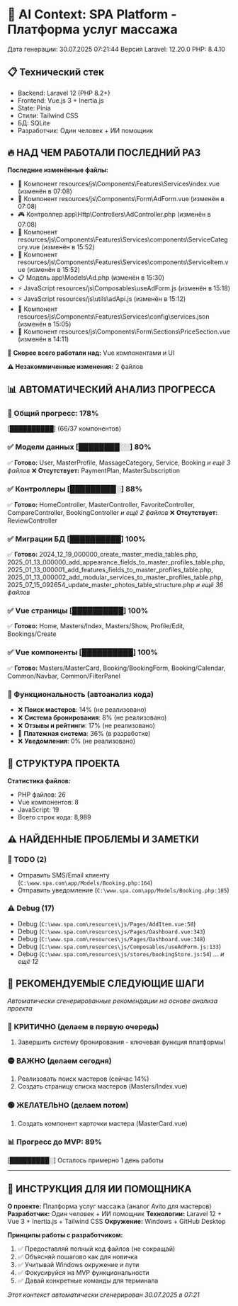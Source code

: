 # 🤖 AI Context: SPA Platform - Платформа услуг массажа
Дата генерации: 30.07.2025 07:21:44
Версия Laravel: 12.20.0
PHP: 8.4.10

## 📋 Технический стек
- Backend: Laravel 12 (PHP 8.2+)
- Frontend: Vue.js 3 + Inertia.js
- State: Pinia
- Стили: Tailwind CSS
- БД: SQLite
- Разработчик: Один человек + ИИ помощник

## 🔥 НАД ЧЕМ РАБОТАЛИ ПОСЛЕДНИЙ РАЗ
**Последние изменённые файлы:**
- 🧩 Компонент resources/js\Components\Features\Services\index.vue (изменён в 07:08)
- 🧩 Компонент resources/js\Components\Form\AdForm.vue (изменён в 07:08)
- 🎮 Контроллер app\Http\Controllers\AdController.php (изменён в 07:08)
- 🧩 Компонент resources/js\Components\Features\Services\components\ServiceCategory.vue (изменён в 15:52)
- 🧩 Компонент resources/js\Components\Features\Services\components\ServiceItem.vue (изменён в 15:52)
- 📋 Модель app\Models\Ad.php (изменён в 15:30)
- ⚡ JavaScript resources/js\Composables\useAdForm.js (изменён в 15:18)
- ⚡ JavaScript resources/js\utils\adApi.js (изменён в 15:12)
- 🧩 Компонент resources/js\Components\Features\Services\config\services.json (изменён в 15:05)
- 🧩 Компонент resources/js\Components\Form\Sections\PriceSection.vue (изменён в 14:11)

🎯 **Скорее всего работали над:** Vue компонентами и UI

**⚠️ Незакоммиченные изменения:** 2 файлов

## 📊 АВТОМАТИЧЕСКИЙ АНАЛИЗ ПРОГРЕССА
### 🎯 Общий прогресс: 178%
[██████████] (66/37 компонентов)

### ✅ Модели данных [████████░░] 80%
✅ **Готово:** User, MasterProfile, MassageCategory, Service, Booking
   _и ещё 3 файлов_
❌ **Отсутствует:** PaymentPlan, MasterSubscription

### ✅ Контроллеры [█████████░] 88%
✅ **Готово:** HomeController, MasterController, FavoriteController, CompareController, BookingController
   _и ещё 2 файлов_
❌ **Отсутствует:** ReviewController

### ✅ Миграции БД [██████████] 100%
✅ **Готово:** 2024_12_19_000000_create_master_media_tables.php, 2025_01_13_000000_add_appearance_fields_to_master_profiles_table.php, 2025_01_13_000001_add_features_fields_to_master_profiles_table.php, 2025_01_13_000002_add_modular_services_to_master_profiles_table.php, 2025_07_15_092654_update_master_photos_table_structure.php
   _и ещё 36 файлов_

### ✅ Vue страницы [██████████] 100%
✅ **Готово:** Home, Masters/Index, Masters/Show, Profile/Edit, Bookings/Create

### ✅ Vue компоненты [██████████] 100%
✅ **Готово:** Masters/MasterCard, Booking/BookingForm, Booking/Calendar, Common/Navbar, Common/FilterPanel

### 🔧 Функциональность (автоанализ кода)
- ❌ **Поиск мастеров**: 14% (не реализовано)
- ❌ **Система бронирования**: 8% (не реализовано)
- ❌ **Отзывы и рейтинги**: 17% (не реализовано)
- 🔄 **Платежная система**: 36% (в разработке)
- ❌ **Уведомления**: 0% (не реализовано)

## 📁 СТРУКТУРА ПРОЕКТА
**Статистика файлов:**
- PHP файлов: 26
- Vue компонентов: 8
- JavaScript: 19
- Всего строк кода: 8,989


## ⚠️ НАЙДЕННЫЕ ПРОБЛЕМЫ И ЗАМЕТКИ
### 📝 TODO (2)
- Отправить SMS/Email клиенту (`C:\www.spa.com\app/Models/Booking.php:164`)
- Отправить уведомление (`C:\www.spa.com\app/Models/Booking.php:185`)

### ⚠️ Debug (17)
- Debug (`C:\www.spa.com\resources\js/Pages/AddItem.vue:58`)
- Debug (`C:\www.spa.com\resources\js/Pages/Dashboard.vue:343`)
- Debug (`C:\www.spa.com\resources\js/Pages/Dashboard.vue:348`)
- Debug (`C:\www.spa.com\resources\js/Composables/useAdForm.js:133`)
- Debug (`C:\www.spa.com\resources\js/stores/bookingStore.js:54`)
_... и ещё 12_


## 🚀 РЕКОМЕНДУЕМЫЕ СЛЕДУЮЩИЕ ШАГИ

*Автоматически сгенерированные рекомендации на основе анализа проекта*

### 🔴 КРИТИЧНО (делаем в первую очередь)
1. Завершить систему бронирования - ключевая функция платформы!

### 🟡 ВАЖНО (делаем сегодня)
1. Реализовать поиск мастеров (сейчас 14%)
2. Создать страницу списка мастеров (Masters/Index.vue)

### 🟢 ЖЕЛАТЕЛЬНО (делаем потом)
1. Создать компонент карточки мастера (MasterCard.vue)

### 📊 Прогресс до MVP: 89%
[█████████░] Осталось примерно 1 день работы

---

## 📌 ИНСТРУКЦИЯ ДЛЯ ИИ ПОМОЩНИКА

**О проекте:** Платформа услуг массажа (аналог Avito для мастеров)
**Разработчик:** Один человек + ИИ помощник
**Технологии:** Laravel 12 + Vue 3 + Inertia.js + Tailwind CSS
**Окружение:** Windows + GitHub Desktop

**Принципы работы с разработчиком:**
1. ✅ Предоставляй полный код файлов (не сокращай)
2. ✅ Объясняй пошагово как для новичка
3. ✅ Учитывай Windows окружение и пути
4. ✅ Фокусируйся на MVP функциональности
5. ✅ Давай конкретные команды для терминала

*Этот контекст автоматически сгенерирован 30.07.2025 в 07:21*